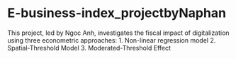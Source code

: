 # E-business-index_projectbyNaphan
This project, led by Ngoc Anh, investigates the fiscal impact of digitalization using three econometric approaches:   1. Non-linear regression model   2. Spatial-Threshold Model   3. Moderated-Threshold Effect  
